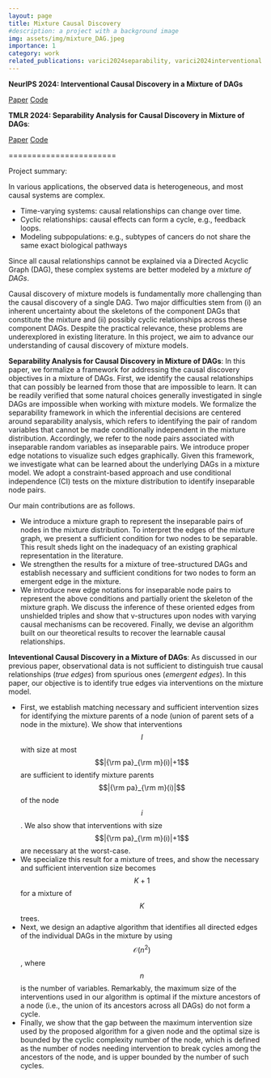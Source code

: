 ```yaml
---
layout: page
title: Mixture Causal Discovery
#description: a project with a background image
img: assets/img/mixture_DAG.jpeg
importance: 1
category: work
related_publications: varici2024separability, varici2024interventional
---
```


**NeurIPS 2024: Interventional Causal Discovery in a Mixture of DAGs**

[Paper](https://arxiv.org/abs/2406.08666)   [Code](https://github.com/bvarici/intervention-mixture-DAG) 

**TMLR 2024: Separability Analysis for Causal Discovery in Mixture of DAGs**: 

[Paper](https://openreview.net/forum?id=ALRWXT1RLZ)  [Code](https://github.com/bvarici/TMLR-mixture-DAG)

=======================

Project summary:

In various applications, the observed data is heterogeneous, and most causal systems are complex. 
- Time-varying systems: causal relationships can change over time.
- Cyclic relationships: causal effects can form a cycle, e.g., feedback loops.
- Modeling subpopulations: e.g., subtypes of cancers do not share the same exact biological pathways

Since all causal relationships cannot be explained via a Directed Acyclic Graph (DAG), these complex systems are better modeled by a *mixture of DAGs*.

Causal discovery of mixture models is fundamentally more challenging than the causal discovery of a single DAG. Two major difficulties stem from (i) an inherent uncertainty about the skeletons of the
component DAGs that constitute the mixture and (ii) possibly cyclic relationships across these component DAGs. Despite the practical relevance, these problems are underexplored in existing literature. 
In this project, we aim to advance our understanding of causal discovery of mixture models.

**Separability Analysis for Causal Discovery in Mixture of DAGs**: 
In this paper, we formalize a framework for addressing the causal discovery objectives in a mixture of DAGs.
First, we identify the causal relationships that can possibly be learned from those that are impossible to learn. It can be readily verified that some natural choices
generally investigated in single DAGs are impossible when working with mixture models.
We formalize the separability framework in which the inferential decisions are centered around separability analysis,
which refers to identifying the pair of random variables that cannot be made conditionally independent in the mixture
distribution. Accordingly, we refer to the node pairs associated with inseparable random variables as inseparable pairs.
We introduce proper edge notations to visualize such edges graphically. Given this framework, we investigate what can
be learned about the underlying DAGs in a mixture model. We adopt a constraint-based approach and use conditional
independence (CI) tests on the mixture distribution to identify inseparable node pairs.

Our main contributions are as follows.
- We introduce a mixture graph to represent the inseparable pairs of nodes in the mixture distribution. To
interpret the edges of the mixture graph, we present a sufficient condition for two nodes to be separable. This
result sheds light on the inadequacy of an existing graphical representation in the literature.
- We strengthen the results for a mixture of tree-structured DAGs and establish necessary and sufficient conditions
for two nodes to form an emergent edge in the mixture.
- We introduce new edge notations for inseparable node pairs to represent the above conditions and partially
orient the skeleton of the mixture graph. We discuss the inference of these oriented edges from unshielded
triples and show that v-structures upon nodes with varying causal mechanisms can be recovered. Finally, we devise an algorithm
built on our theoretical results to recover the learnable causal relationships.


**Inteventional Causal Discovery in a Mixture of DAGs**: 
As discussed in our previous paper, observational data is not sufficient to distinguish true causal relationships (*true edges*) from spurious ones (*emergent edges*).
In this paper, our objective is to identify true edges via interventions on the mixture model. 
- First, we establish matching necessary and sufficient intervention sizes for identifying the mixture parents of a node (union of parent sets of a node in the mixture).
We show that interventions $$I$$ with size at most $$|{\rm pa}_{\rm m}(i)|+1$$ are sufficient to identify mixture parents $$|{\rm pa}_{\rm m}(i)|$$ of the node $$i$$. 
We also show that interventions with size $$|{\rm pa}_{\rm m}(i)|+1$$ are necessary at the worst-case.
- We specialize this result for a mixture of trees, and show the necessary and sufficient intervention size becomes $$K+1$$ for a mixture of $$K$$ trees.
- Next, we design an adaptive algorithm that identifies all directed edges of the individual
DAGs in the mixture by using $$\mathcal{O}(n^2)$$, where $$n$$ is the number of variables. Remarkably,
the maximum size of the interventions used in our algorithm is optimal if the mixture
ancestors of a node (i.e., the union of its ancestors across all DAGs) do not form a cycle.
- Finally, we show that the gap between the maximum intervention size used by the
proposed algorithm for a given node and the optimal size is bounded by the cyclic complexity
number of the node, which is defined as the number of nodes needing intervention to break
cycles among the ancestors of the node, and is upper bounded by the number of such cycles.


